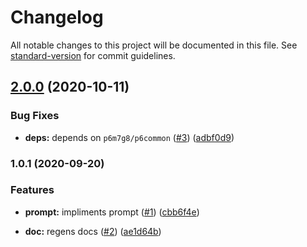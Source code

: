 # Changelog

All notable changes to this project will be documented in this file. See [standard-version](https://github.com/conventional-changelog/standard-version) for commit guidelines.

## [2.0.0](https://github.com/p6m7g8/p6helm/compare/v1.0.1...v2.0.0) (2020-10-11)


### Bug Fixes

* **deps:** depends on `p6m7g8/p6common` ([#3](https://github.com/p6m7g8/p6helm/issues/3)) ([adbf0d9](https://github.com/p6m7g8/p6helm/commit/adbf0d936e244b468af2400694e6f6d6db733c07))

### 1.0.1 (2020-09-20)


### Features

* **prompt:** impliments prompt ([#1](https://github.com/p6m7g8/p6helm/issues/1)) ([cbb6f4e](https://github.com/p6m7g8/p6helm/commit/cbb6f4e2bdd9f144ae48c483171ccec4382ed3ce))


* **doc:** regens docs ([#2](https://github.com/p6m7g8/p6helm/issues/2)) ([ae1d64b](https://github.com/p6m7g8/p6helm/commit/ae1d64b4331275fe9ec9d6590b204084ed903003))
